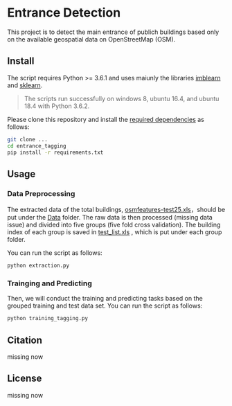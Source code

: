 
# Entrance Detection 
This project is to detect the main entrance of publich buildings based only on the available geospatial data on OpenStreetMap (OSM).


## Install

The script requires Python >= 3.6.1 and uses maiunly the libraries [imblearn](https://imbalanced-learn.readthedocs.io/en/stable/index.html) and [sklearn](https://scikit-learn.org/stable/).

> The scripts run successfully on windows 8, ubuntu 16.4, and ubuntu 18.4 with Python 3.6.2.

Please clone this repository and install the [required dependencies](requirements.txt) as follows:

```bash
git clone ...
cd entrance_tagging
pip install -r requirements.txt
```

## Usage



### Data Preprocessing
The extracted data of the total buildings, [osmfeatures-test25.xls](https://drive.google.com/file/d/1lVG3zhWKvR1SVVN3QgLGAyxmc0c97QXJ/view?usp=sharing)，should be put under the [Data](Data/)  folder. The raw data is then processed (missing data issue) and divided into five groups (five fold cross validation). The building index of each group is saved in [test_list.xls](Data/1/test_list.xls) , which is put under each group folder.

You can run the script as follows:

```bash
python extraction.py
```

### Trainging and Predicting
Then, we will conduct the training and predicting tasks based on the grouped training and test data set.
You can run the script as follows:

```bash
python training_tagging.py
```




## Citation

missing now

## License

missing now
